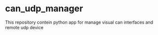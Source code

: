 # can_udp_manager
This repository contein python app for manage visual can interfaces and remote udp device
